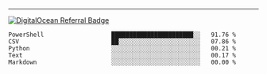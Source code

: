 ---
[![DigitalOcean Referral Badge](https://web-platforms.sfo2.digitaloceanspaces.com/WWW/Badge%203.svg)](https://www.digitalocean.com/?refcode=37fa54d82492&utm_campaign=Referral_Invite&utm_medium=Referral_Program&utm_source=badge)

<!--START_SECTION:waka-->

```text
PowerShell                   ███████████████████████░░   91.76 %
CSV                          ██░░░░░░░░░░░░░░░░░░░░░░░   07.86 %
Python                       ░░░░░░░░░░░░░░░░░░░░░░░░░   00.21 %
Text                         ░░░░░░░░░░░░░░░░░░░░░░░░░   00.17 %
Markdown                     ░░░░░░░░░░░░░░░░░░░░░░░░░   00.00 %
```

<!--END_SECTION:waka-->


[linkedin]: https://www.linkedin.com/in/mohamed-elh/

